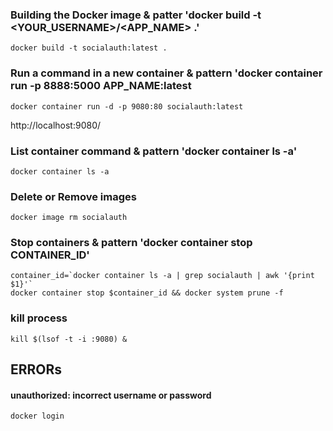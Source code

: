 
### Building the Docker image & patter 'docker build -t <YOUR_USERNAME>/<APP_NAME> .'
`````
docker build -t socialauth:latest .
`````

### Run a command in a new container & pattern  'docker container run -p 8888:5000 APP_NAME:latest
`````
docker container run -d -p 9080:80 socialauth:latest
`````

http://localhost:9080/


### List container command & pattern  'docker container ls -a'
`````
docker container ls -a
`````

### Delete or Remove images
`````
docker image rm socialauth
`````

### Stop containers & pattern  'docker container stop CONTAINER_ID'
`````
container_id=`docker container ls -a | grep socialauth | awk '{print $1}'`
docker container stop $container_id && docker system prune -f
`````

### kill process
`````
kill $(lsof -t -i :9080) &
`````


## ERRORs
#### unauthorized: incorrect username or password
`````
docker login
`````